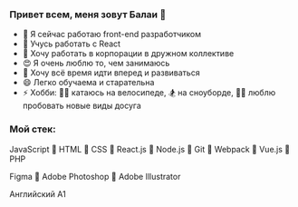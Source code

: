 ### Привет всем, меня зовут Балаи 👋

- 🔭 Я сейчас работаю front-end разработчиком
- 🌱 Учусь работать с React
- 👯 Хочу работать в корпорации в дружном коллективе
- 😍 Я очень люблю то, чем занимаюсь
- 💃 Хочу всё время идти вперед и развиваться
- 😄 Легко обучаема и старательна
- ⚡ Хобби: 🚴‍♂️ катаюсь на велосипеде, 🏂 на сноуборде, 🤸‍♀️ люблю пробовать новые виды досуга

### Мой стек:

JavaScript  🔹  HTML  🔹  CSS  🔹  React.js  🔹  Node.js  🔹  Git  🔹  Webpack  🔹  Vue.js  🔹  PHP

Figma  🔹  Adobe Photoshop  🔹  Adobe Illustrator

Английский A1

